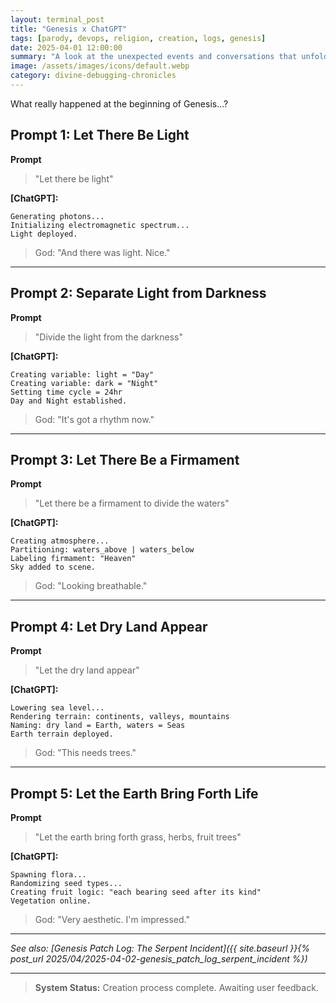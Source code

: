 ```yaml
---
layout: terminal_post
title: "Genesis x ChatGPT"
tags: [parody, devops, religion, creation, logs, genesis]
date: 2025-04-01 12:00:00
summary: "A look at the unexpected events and conversations that unfolded at the beginning of Genesis."
image: /assets/images/icons/default.webp
category: divine-debugging-chronicles
---
```


<p class='center'>What really happened at the beginning of Genesis...?</p>


## Prompt 1: Let There Be Light

**Prompt** 
> "Let there be light"

**[ChatGPT]:**
```
Generating photons...
Initializing electromagnetic spectrum...
Light deployed.
```

> God: "And there was light. Nice."

---

## Prompt 2: Separate Light from Darkness

**Prompt** 
> "Divide the light from the darkness"

**[ChatGPT]:**
```
Creating variable: light = "Day"
Creating variable: dark = "Night"
Setting time cycle = 24hr
Day and Night established.
```

> God: "It's got a rhythm now."

---

## Prompt 3: Let There Be a Firmament

**Prompt** 
> "Let there be a firmament to divide the waters"

**[ChatGPT]:**
```
Creating atmosphere...
Partitioning: waters_above | waters_below
Labeling firmament: "Heaven"
Sky added to scene.
```

> God: "Looking breathable."

---

## Prompt 4: Let Dry Land Appear

**Prompt** 
> "Let the dry land appear"

**[ChatGPT]:**
```
Lowering sea level...
Rendering terrain: continents, valleys, mountains
Naming: dry land = Earth, waters = Seas
Earth terrain deployed.
```

> God: "This needs trees."

---

## Prompt 5: Let the Earth Bring Forth Life

**Prompt** 
> "Let the earth bring forth grass, herbs, fruit trees"

**[ChatGPT]:**
```
Spawning flora...
Randomizing seed types...
Creating fruit logic: "each bearing seed after its kind"
Vegetation online.
```

> God: "Very aesthetic. I'm impressed."

---

*See also: [Genesis Patch Log: The Serpent Incident]({{ site.baseurl }}{% post_url 2025/04/2025-04-02-genesis_patch_log_serpent_incident %})*

---

> **System Status:** Creation process complete. Awaiting user feedback.

